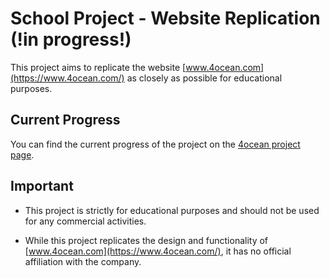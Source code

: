 # School Project - Website Replication (!in progress!)

This project aims to replicate the website [www.4ocean.com](https://www.4ocean.com/) as closely as possible for
educational purposes.

## Current Progress

You can find the current progress of the project on the [4ocean project page](https://katussska.github.io/4ocean/).

## Important

- This project is strictly for educational purposes and should not be used for any commercial activities.

- While this project replicates the design and functionality of [www.4ocean.com](https://www.4ocean.com/),
  it has no official affiliation with the company.

